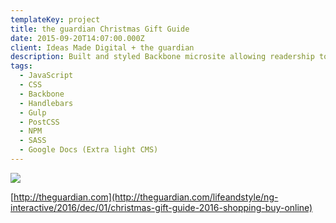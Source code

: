 ```yaml
---
templateKey: project
title: the guardian Christmas Gift Guide
date: 2015-09-20T14:07:00.000Z
client: Ideas Made Digital + the guardian
description: Built and styled Backbone microsite allowing readership to browse and favourite curated Christmas Gift shop.
tags:
  - JavaScript
  - CSS
  - Backbone
  - Handlebars
  - Gulp
  - PostCSS
  - NPM
  - SASS
  - Google Docs (Extra light CMS)
---
```


![](/img/guardian.png)

[http://theguardian.com](http://theguardian.com/lifeandstyle/ng-interactive/2016/dec/01/christmas-gift-guide-2016-shopping-buy-online)
